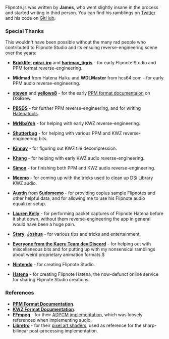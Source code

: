 Flipnote.js was written by **James**, who went slightly insane in the process and started writing in third person. You can find his ramblings on [Twitter](https://twitter.com/rakujira) and his code on [GitHub](https://github.com/jaames).

### Special Thanks

This wouldn't have been possible without the many rad people who contributed to Flipnote Studio and its ensuing reverse-engineering scene over the years:

- **[Bricklife](http://ugomemo.g.hatena.ne.jp/bricklife/20090307/1236391313)**, **[mirai-iro](http://mirai-iro.hatenablog.jp/entry/20090116/ugomemo_ppm)** and **[harimau_tigris](http://ugomemo.g.hatena.ne.jp/harimau_tigris)** - for early Flipnote Studio and PPM format reverse-engineering.
- **Midmad** from Hatena Haiku and **WDLMaster** from hcs64.com - for early PPM audio reverse-engineering.
- **[steven](http://www.dsibrew.org/wiki/User:Steven)** and **[yellows8](http://www.dsibrew.org/wiki/User:Yellows8)** - for the early [PPM format documentaion](https://www.dsibrew.org/wiki/Flipnote_Files/PPM) on DSiBrew.
- **[PBSDS](https://github.com/pbsds)** - for further PPM reverse-engineering, and for writing [Hatenatools](https://github.com/pbsds/Hatenatools).
- **[MrNbaYoh](https://github.com/MrNbaYoh)** - for helping with early KWZ reverse-engineering.
- **[Shutterbug](https://github.com/shutterbug2000)** - for helping with various PPM and KWZ reverse-engineering bits.
- **[Kinnay](https://github.com/Kinnay)** - for figuring out KWZ tile decompression.
- **[Khang](https://github.com/khang06)** - for helping with early KWZ audio reverse-engineering.
- **[Simon](https://github.com/simontime)** - for finishing both PPM and KWZ audio reverse-engineering.
- **[Meemo](https://github.com/meemo)** - for coming up with the tricks used to clean up DSi Library KWZ audio.
- **[Austin](https://twitter.com/AustinSudomemo)** from **[Sudomemo](https://www.sudomemo.net/)** - for providing copius sample Flipnotes and other helpful data, and for allowing me to use his Flipnote audio equalizer setup.
- **[Lauren Kelly](https://github.com/thejsa)** - for performing packet captures of Flipnote Hatena before it shut down, without them reverse-engineering the app in general would have been a huge pain.
- **[Stary](https://github.com/Stary2001)**, **[Joshua](https://github.com/JoshuaDoes)** - for various tips and tricks and entertainment.
- **[Everyone from the Kaeru Team dev Discord](https://kaeru.world/)** - for helping out with miscellaneous bits and for putting up with my nonsensical ramblings about weird proprietary animation formats.$

- **[Nintendo](https://www.nintendo.com/)** - for creating Flipnote Studio.
- **[Hatena](http://www.hatena.ne.jp/)** - for creating Flipnote Hatena, the now-defunct online service for sharing Flipnote Studio creations.

### References

- **[PPM Format Documentation](https://github.com/Flipnote-Collective/flipnote-studio-docs/wiki/PPM-format)**.
- **[KWZ Format Documentation](https://github.com/Flipnote-Collective/flipnote-studio-3d-docs/wiki/KWZ-Format)**.
- **[FFmpeg](https://ffmpeg.org/)** - for their [ADPCM implementation](https://github.com/FFmpeg/FFmpeg/blob/master/libavcodec/adpcm.c), which was loosely referenced when implementing audio.
- **[Libretro](https://www.libretro.com/)** - for their [pixel art shaders](https://github.com/libretro/glsl-shaders), used as reference for the sharp-bilinear post-processing implementation.